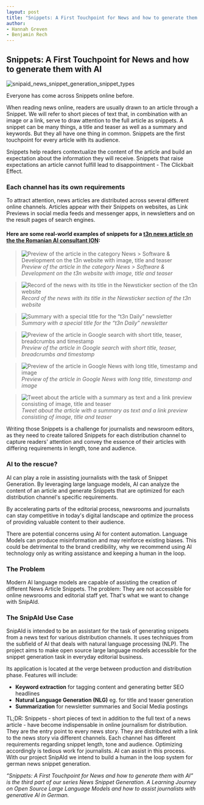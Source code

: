 ```yaml
---
layout: post
title: "Snippets: A First Touchpoint for News and how to generate them with AI"
author:
- Hannah Greven
- Benjamin Rech 
---
```


## Snippets: A First Touchpoint for News and how to generate them with AI

![snipaid_news_snippet_generation_snippet_types](https://user-images.githubusercontent.com/36483428/224952599-a3d2f2d2-25a0-4581-99ae-1ea42e48ff29.jpg)

Everyone has come across Snippets online before.

When reading news online, readers are usually drawn to an article through a Snippet. We will refer to short pieces of text that, in combination with an image or a link, serve to draw attention to the full article as snippets. A snippet can be many things, a title and teaser as well as a summary and keywords. But they all have one thing in common. Snippets are the first touchpoint for every article with its audience.

Snippets help readers contextualize the content of the article and build an expectation about the information they will receive. Snippets that raise expectations an article cannot fulfill lead to disappointment - The Clickbait Effect.

### Each channel has its own requirements

To attract attention, news articles are distributed across several different online channels. Articles appear with their Snippets on websites, as Link Previews in social media feeds and messenger apps, in newsletters and on the result pages of search engines. 

#### Here are some real-world examples of snippets for a [t3n news article on the the Romanian AI consultant ION](https://t3n.de/news/rumaenien-ki-regierungsberater-ion-1538502/):

> ![Preview of the article in the category News > Software & Development on the t3n website with image, title and teaser](https://user-images.githubusercontent.com/36483428/224949204-e2a0570a-f2cd-4f7c-a183-0a5980f91400.png)  
*Preview of the article in the category News > Software & Development on the t3n website with image, title and teaser*

> ![Record of the news with its title in the Newsticker section of the t3n website](https://user-images.githubusercontent.com/36483428/224949210-9cc055f5-fe45-4a89-97c9-d14f26c52d7e.png)  
*Record of the news with its title in the Newsticker section of the t3n website*

> ![Summary with a special title for the “t3n Daily” newsletter](https://user-images.githubusercontent.com/36483428/224949213-a30d667b-4785-4095-8764-62a6b6378025.png)  
*Summary with a special title for the “t3n Daily” newsletter*

> ![Preview of the article in Google search with short title, teaser, breadcrumbs and timestamp](https://user-images.githubusercontent.com/36483428/224949219-76288a14-808f-46d9-93e4-bfc9520b006a.png)  
*Preview of the article in Google search with short title, teaser, breadcrumbs and timestamp*

> ![Preview of the article in Google News with long title, timestamp and image](https://user-images.githubusercontent.com/36483428/224949220-04ecba2f-f96b-4880-8971-02a4af235fff.png)  
*Preview of the article in Google News with long title, timestamp and image*

> ![Tweet about the article with a summary as text and a link preview consisting of image, title and teaser](https://user-images.githubusercontent.com/36483428/224949223-c513d5a1-0af4-47d6-9f45-f91c071e9ba4.png)  
*Tweet about the article with a summary as text and a link preview consisting of image, title and teaser*

Writing those Snippets is a challenge for journalists and newsroom editors, as they need to create tailored Snippets for each distribution channel to capture readers' attention and convey the essence of their articles with differing requirements in length, tone and audience.

### AI to the rescue?

AI can play a role in assisting journalists with the task of Snippet Generation. By leveraging large language models, AI can analyze the content of an article and generate Snippets that are optimized for each distribution channel's specific requirements.

By accelerating parts of the editorial process, newsrooms and journalists can stay competitive in today's digital landscape and optimize the process of providing valuable content to their audience. 

There are potential concerns using AI for content automation. Language Models can produce misinformation and may reinforce existing biases. This could be detrimental to the brand credibility, why we recommend using AI technology only as writing assistance and keeping a human in the loop.

### The Problem

Modern AI language models are capable of assisting the creation of different News Article Snippets. The problem: They are not accessible for online newsrooms and editorial staff yet. That's what we want to change with SnipAId.

### The SnipAId Use Case

SnipAId is intended to be an assistant for the task of generating snippets from a news text for various distribution channels. It uses techniques from the subfield of AI that deals with natural language processing (NLP). The project aims to make open source large language models accessible for the snippet generation task in everyday editorial business.

Its application is located at the verge between production and distribution phase. Features will include:

- **Keyword extraction** for tagging content and generating better SEO headlines  
- **Natural Language Generation (NLG)** eg. for title and teaser generation  
- **Summarization** for newsletter summaries and Social Media postings  

TL;DR: Snippets - short pieces of text in addition to the full text of a news article - have become indispensable in online journalism for distribution. They are the entry point to every news story. They are distributed with a link to the news story via different channels. Each channel has different requirements regarding snippet length, tone and audience. Optimizing accordingly is tedious work for journalists. AI can assist in this process. With our project SnipAId we intend to build a human in the loop system for german news snippet generation.

*“Snippets: A First Touchpoint for News and how to generate them with AI” is the third part of our series News Snippet Generation. A Learning Journey on Open Source Large Language Models and how to assist journalists with generative AI in German.*
